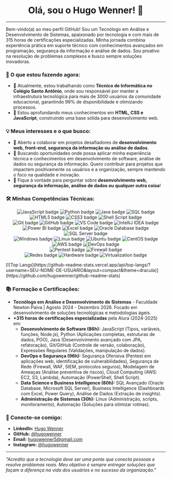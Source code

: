 <div align="center">
  <h1>Olá, sou o Hugo Wenner! 👋</h1>
</div>

---

Bem-vindo(a) ao meu perfil GitHub! Sou um Tecnólogo em Análise e Desenvolvimento de Sistemas, apaixonado por tecnologia e com mais de 315 horas de certificações especializadas. Minha jornada combina experiência prática em suporte técnico com conhecimentos avançados em programação, segurança da informação e análise de dados. Sou proativo na resolução de problemas complexos e busco sempre soluções inovadoras.

### 🚀 O que estou fazendo agora:

- 🔭 Atualmente, estou trabalhando como **Técnico de Informática no Colégio Santo Antônio**, onde sou responsável por manter a infraestrutura tecnológica para mais de 3000 usuários da comunidade educacional, garantindo 99% de disponibilidade e otimizando processos.
- 🌱 Estou aprofundando meus conhecimentos em **HTML, CSS e JavaScript**, construindo uma base sólida para desenvolvimento web.

### 💡 Meus interesses e o que busco:

- 👯 Aberto a colaborar em projetos desafiadores de **desenvolvimento web, front-end, segurança da informação ou análise de dados**.
- 🤔 Buscando oportunidades onde possa aplicar minha experiência técnica e conhecimentos em desenvolvimento de software, análise de dados ou segurança da informação. Quero contribuir para projetos que impactem positivamente os usuários e a organização, sempre mantendo o foco na qualidade e inovação.
- 💬 Fique à vontade para perguntar sobre **desenvolvimento web, segurança da informação, análise de dados ou qualquer outra coisa**!

### 🛠️ Minhas Competências Técnicas:

<p align="center">
  <img src="https://img.shields.io/badge/JavaScript-F7DF1E?style=for-the-badge&logo=javascript&logoColor=black" alt="JavaScript badge">
  <img src="https://img.shields.io/badge/Python-3776AB?style=for-the-badge&logo=python&logoColor=white" alt="Python badge">
  <img src="https://img.shields.io/badge/Java-007396?style=for-the-badge&logo=java&logoColor=white" alt="Java badge">
  <img src="https://img.shields.io/badge/SQL-4479A1?style=for-the-badge&logo=mysql&logoColor=white" alt="SQL badge">
  <img src="https://img.shields.io/badge/HTML5-E34F26?style=for-the-badge&logo=html5&logoColor=white" alt="HTML5 badge">
  <img src="https://img.shields.io/badge/CSS3-1572B6?style=for-the-badge&logo=css3&logoColor=white" alt="CSS3 badge">
  <img src="https://img.shields.io/badge/Shell_Script-121011?style=for-the-badge&logo=gnu-bash&logoColor=white" alt="Shell Script badge">
  <br>
  <img src="https://img.shields.io/badge/Git-F05032?style=for-the-badge&logo=git&logoColor=white" alt="Git badge">
  <img src="https://img.shields.io/badge/GitHub-181717?style=for-the-badge&logo=github&logoColor=white" alt="GitHub badge">
  <img src="https://img.shields.io/badge/VS_Code-007ACC?style=for-the-badge&logo=visual-studio-code&logoColor=white" alt="VS Code badge">
  <img src="https://img.shields.io/badge/IntelliJ_IDEA-000000?style=for-the-badge&logo=intellij-idea&logoColor=white" alt="IntelliJ IDEA badge">
  <br>
  <img src="https://img.shields.io/badge/Power_BI-F2C811?style=for-the-badge&logo=power-bi&logoColor=black" alt="Power BI badge">
  <img src="https://img.shields.io/badge/Excel-217346?style=for-the-badge&logo=microsoft-excel&logoColor=white" alt="Excel badge">
  <img src="https://img.shields.io/badge/Oracle_Database-F80000?style=for-the-badge&logo=oracle&logoColor=white" alt="Oracle Database badge">
  <img src="https://img.shields.io/badge/SQL_Server-CC2927?style=for-the-badge&logo=microsoft-sql-server&logoColor=white" alt="SQL Server badge">
  <br>
  <img src="https://img.shields.io/badge/Windows-0078D4?style=for-the-badge&logo=windows&logoColor=white" alt="Windows badge">
  <img src="https://img.shields.io/badge/Linux-FCC624?style=for-the-badge&logo=linux&logoColor=black" alt="Linux badge">
  <img src="https://img.shields.io/badge/Ubuntu-E95420?style=for-the-badge&logo=ubuntu&logoColor=white" alt="Ubuntu badge">
  <img src="https://img.shields.io/badge/CentOS-262577?style=for-the-badge&logo=centos&logoColor=white" alt="CentOS badge">
  <br>
  <img src="https://img.shields.io/badge/AWS-232F3E?style=for-the-badge&logo=amazon-aws&logoColor=white" alt="AWS badge">
  <img src="https://img.shields.io/badge/DevOps-069E7B?style=for-the-badge&logo=devops&logoColor=white" alt="DevOps badge">
  <br>
  <img src="https://img.shields.io/badge/Pentest-000000?style=for-the-badge&logo=kali-linux&logoColor=white" alt="Pentest badge">
  <img src="https://img.shields.io/badge/Firewall-FF682B?style=for-the-badge&logo=pfsense&logoColor=white" alt="Firewall badge">
  <br>
  <img src="https://img.shields.io/badge/Redes-1A2C42?style=for-the-badge&logo=cisco&logoColor=white" alt="Redes badge">
  <img src="https://img.shields.io/badge/Hardware-D32F2F?style=for-the-badge&logo=amd&logoColor=white" alt="Hardware badge">
  <img src="https://img.shields.io/badge/Virtualization-0078D7?style=for-the-badge&logo=vmware&logoColor=white" alt="Virtualization badge">
</p>
[![Top Langs](https://github-readme-stats.vercel.app/api/top-langs/?username=SEU-NOME-DE-USUARIO&layout=compact&theme=dracula)](https://github.com/hugowenner/github-readme-stats)

### 📚 Formação e Certificações:

* **Tecnólogo em Análise e Desenvolvimento de Sistemas** - Faculdade Newton Paiva | Agosto 2024 - Dezembro 2026. Focado em desenvolvimento de soluções tecnológicas e metodologias ágeis.
* **+315 horas de certificações especializadas** pela Alura (2024-2025) em:
    * **Desenvolvimento de Software (86h):** JavaScript (Tipos, variáveis, funções, Node.js), Python (Aplicações completas, estruturas de dados, POO), Java (Desenvolvimento avançado com JPA, refatoração), Git/GitHub (Controle de versão, colaboração), Expressões Regulares (Validações, manipulação de dados).
    * **DevOps e Segurança (96h):** Segurança Ofensiva (Pentest em aplicações web, identificação de vulnerabilidades), Segurança de Rede (Firewall, WAF, SIEM, protocolos seguros), Modelagem de Ameaças (Análise preventiva de riscos), Cloud Computing (AWS: EC2, S3, Lambda), Automação (PowerShell, Shell Script).
    * **Data Science e Business Intelligence (80h):** SQL Avançado (Oracle Database, Microsoft SQL Server), Business Intelligence (Dashboards com Excel, Power Query), Análise de Dados (Extração de insights).
    * **Administração de Sistemas (30h):** Linux (Administração, scripts, monitoramento), Automação (Soluções para otimizar rotinas).

### 🔗 Conecte-se comigo:

* **LinkedIn:** [Hugo Wenner](https://www.linkedin.com/in/hugo-wenner-358379299/)
* **GitHub:** [@hugowenner](https://github.com/hugowenner)
* **Email:** hugowenner5@gmail.com
* **Instagram:** [@hugowenner](https://www.instagram.com/hugowenner/)

---

_"Acredito que a tecnologia deve ser uma ponte que conecta pessoas e resolve problemas reais. Meu objetivo é sempre entregar soluções que façam a diferença na vida dos usuários e no sucesso da organização."_
